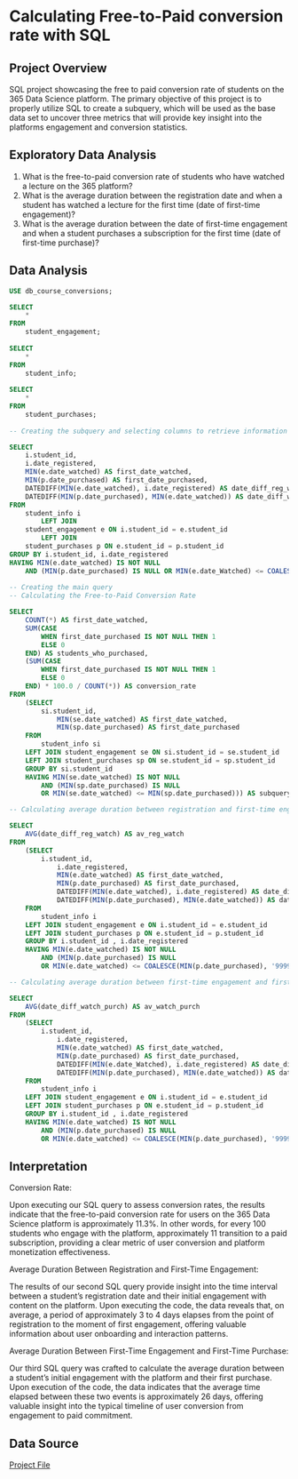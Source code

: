 # Calculating Free-to-Paid conversion rate with SQL

## Project Overview
SQL project showcasing the free to paid conversion rate of students on the 365 Data Science platform. The primary objective of this project is to properly utilize SQL to create a subquery, which will be used as the base data set to uncover three metrics that will provide key insight into the platforms engagement and conversion statistics.

## Exploratory Data Analysis
1. What is the free-to-paid conversion rate of students who have watched a lecture on the 365 platform?
2. What is the average duration between the registration date and when a student has watched a lecture for the first time (date of first-time engagement)?
3. What is the average duration between the date of first-time engagement and when a student purchases a subscription for the first time (date of first-time purchase)?

## Data Analysis
~~~ sql
USE db_course_conversions;

SELECT 
    *
FROM
    student_engagement;
    
SELECT 
    *
FROM
    student_info;
    
SELECT 
    *
FROM
    student_purchases;
    
-- Creating the subquery and selecting columns to retrieve information on students info

SELECT
    i.student_id,
    i.date_registered,
    MIN(e.date_watched) AS first_date_watched,
    MIN(p.date_purchased) AS first_date_purchased,
    DATEDIFF(MIN(e.date_watched), i.date_registered) AS date_diff_reg_watch,
    DATEDIFF(MIN(p.date_purchased), MIN(e.date_watched)) AS date_diff_watch_purch
FROM
	student_info i
		LEFT JOIN
	student_engagement e ON i.student_id = e.student_id
		LEFT JOIN
	student_purchases p ON e.student_id = p.student_id
GROUP BY i.student_id, i.date_registered
HAVING MIN(e.date_watched) IS NOT NULL
	AND (MIN(p.date_purchased) IS NULL OR MIN(e.date_Watched) <= COALESCE(MIN(p.date_purchased), '9999-12-31'));
    
-- Creating the main query
-- Calculating the Free-to-Paid Conversion Rate

SELECT 
    COUNT(*) AS first_date_watched,
    SUM(CASE
        WHEN first_date_purchased IS NOT NULL THEN 1
        ELSE 0
    END) AS students_who_purchased,
    (SUM(CASE
        WHEN first_date_purchased IS NOT NULL THEN 1
        ELSE 0
    END) * 100.0 / COUNT(*)) AS conversion_rate
FROM
    (SELECT 
        si.student_id,
            MIN(se.date_watched) AS first_date_watched,
            MIN(sp.date_purchased) AS first_date_purchased
    FROM
        student_info si
    LEFT JOIN student_engagement se ON si.student_id = se.student_id
    LEFT JOIN student_purchases sp ON se.student_id = sp.student_id
    GROUP BY si.student_id
    HAVING MIN(se.date_watched) IS NOT NULL
        AND (MIN(sp.date_purchased) IS NULL
        OR MIN(se.date_watched) <= MIN(sp.date_purchased))) AS subquery;

-- Calculating average duration between registration and first-time engagement

SELECT 
    AVG(date_diff_reg_watch) AS av_reg_watch
FROM
    (SELECT 
        i.student_id,
            i.date_registered,
            MIN(e.date_watched) AS first_date_watched,
            MIN(p.date_purchased) AS first_date_purchased,
            DATEDIFF(MIN(e.date_watched), i.date_registered) AS date_diff_reg_watch,
            DATEDIFF(MIN(p.date_purchased), MIN(e.date_watched)) AS date_diff_watch_purch
    FROM
        student_info i
    LEFT JOIN student_engagement e ON i.student_id = e.student_id
    LEFT JOIN student_purchases p ON e.student_id = p.student_id
    GROUP BY i.student_id , i.date_registered
    HAVING MIN(e.date_watched) IS NOT NULL
        AND (MIN(p.date_purchased) IS NULL
        OR MIN(e.date_watched) <= COALESCE(MIN(p.date_purchased), '9999-12-31'))) AS subquery;

-- Calculating average duration between first-time engagement and first-time purchase

SELECT 
    AVG(date_diff_watch_purch) AS av_watch_purch
FROM
    (SELECT 
        i.student_id,
            i.date_registered,
            MIN(e.date_watched) AS first_date_watched,
            MIN(p.date_purchased) AS first_date_purchased,
            DATEDIFF(MIN(e.date_Watched), i.date_registered) AS date_diff_reg_watch,
            DATEDIFF(MIN(p.date_purchased), MIN(e.date_watched)) AS date_diff_watch_purch
    FROM
        student_info i
    LEFT JOIN student_engagement e ON i.student_id = e.student_id
    LEFT JOIN student_purchases p ON e.student_id = p.student_id
    GROUP BY i.student_id , i.date_registered
    HAVING MIN(e.date_watched) IS NOT NULL
        AND (MIN(p.date_purchased) IS NULL
        OR MIN(e.date_watched) <= COALESCE(MIN(p.date_purchased), '9999-12-31'))) AS subquery;
~~~

## Interpretation
Conversion Rate:

Upon executing our SQL query to assess conversion rates, the results indicate that the free-to-paid conversion rate for users on the 365 Data Science platform is approximately 11.3%. In other words, for every 100 students who engage with the platform, approximately 11 transition to a paid subscription, providing a clear metric of user conversion and platform monetization effectiveness.

Average Duration Between Registration and First-Time Engagement:

The results of our second SQL query provide insight into the time interval between a student’s registration date and their initial engagement with content on the platform. Upon executing the code, the data reveals that, on average, a period of approximately 3 to 4 days elapses from the point of registration to the moment of first engagement, offering valuable information about user onboarding and interaction patterns.

Average Duration Between First-Time Engagement and First-Time Purchase:

Our third SQL query was crafted to calculate the average duration between a student’s initial engagement with the platform and their first purchase. Upon execution of the code, the data indicates that the average time elapsed between these two events is approximately 26 days, offering valuable insight into the typical timeline of user conversion from engagement to paid commitment.

## Data Source
[Project File](https://learn.365datascience.com/projects/calculating-free-to-paid-conversion-rate-with-sql/)
